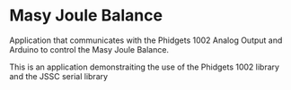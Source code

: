 # Masy Joule Balance
Application that communicates with the Phidgets 1002 Analog Output and Arduino to control the Masy Joule Balance.

This is an application demonstraiting the use of the Phidgets 1002 library and the JSSC serial library
